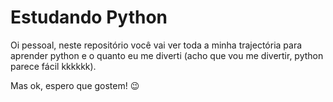 # Estudando Python

Oi pessoal, neste repositório você vai ver toda a minha trajectória para aprender python e o quanto eu me diverti (acho que vou me divertir, python parece fácil kkkkkk).

Mas ok, espero que gostem! 😉
